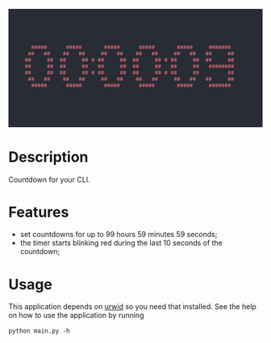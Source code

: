 ![demo](timer.gif)

# Description
Countdown for your CLI.

# Features
- set countdowns for up to 99 hours 59 minutes 59 seconds;
- the timer starts blinking red during the last 10 seconds of the countdown;

# Usage
This application depends on [urwid](https://github.com/urwid/urwid) so you need that installed.
See the help on how to use the application by running
```
python main.py -h
```
